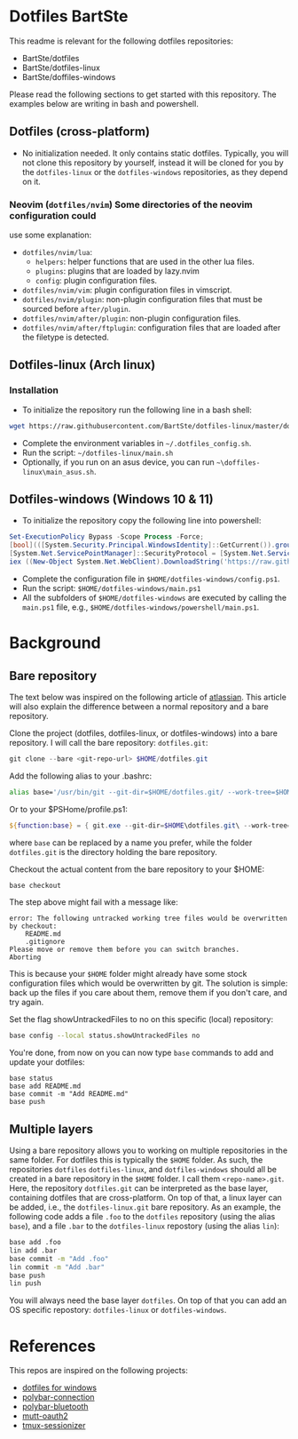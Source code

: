 ﻿# Dotfiles BartSte

This readme is relevant for the following dotfiles repositories:

- BartSte/dotfiles
- BartSte/dotfiles-linux
- BartSte/doffiles-windows

Please read the following sections to get started with this repository. The
examples below are writing in bash and powershell. 

## Dotfiles (cross-platform)
- No initialization needed. It only contains static dotfiles. Typically, you
will not clone this repository by yourself, instead it will be cloned for you
by the `dotfiles-linux` or the `dotfiles-windows` repositories, as they depend
on it.

### Neovim (`dotfiles/nvim`) Some directories of the neovim configuration could
use some explanation:
- `dotfiles/nvim/lua`: 
    - `helpers`: helper functions that are used in the other lua files.
    - `plugins`: plugins that are loaded by lazy.nvim
    - `config`: plugin configuration files.
- `dotfiles/nvim/vim`: plugin configuration files in vimscript.
- `dotfiles/nvim/plugin`: non-plugin configuration files that must be sourced
before `after/plugin`.
- `dotfiles/nvim/after/plugin`: non-plugin configuration files.
- `dotfiles/nvim/after/ftplugin`: configuration files that are loaded after the
filetype is detected.

## Dotfiles-linux (Arch linux)

### Installation
- To initialize the repository run the following line in a bash shell:
```bash
wget https://raw.githubusercontent.com/BartSte/dotfiles-linux/master/dotfiles-linux/initialize.sh && bash ./initialize.sh; rm ./initialize.sh 
```
- Complete the environment variables in `~/.dotfiles_config.sh`.
- Run the script: `~/dotfiles-linux/main.sh`
- Optionally, if you run on an asus device, you can run `~\doffiles-linux\main_asus.sh`.

## Dotfiles-windows (Windows 10 & 11)
- To initialize the repository copy the following line into powershell:
```powershell
Set-ExecutionPolicy Bypass -Scope Process -Force; 
[bool](([System.Security.Principal.WindowsIdentity]::GetCurrent()).groups -match "S-1-5-32-544");
[System.Net.ServicePointManager]::SecurityProtocol = [System.Net.ServicePointManager]::SecurityProtocol -bor 3072; 
iex ((New-Object System.Net.WebClient).DownloadString('https://raw.githubusercontent.com/BartSte/dotfiles-windows/master/dotfiles-windows/initialize.ps1'))
```
- Complete the configuration file in `$HOME/dotfiles-windows/config.ps1`.
- Run the script: `$HOME/dotfiles-windows/main.ps1`
- All the subfolders of `$HOME/dotfiles-windows` are executed by calling the
`main.ps1` file, e.g., `$HOME/dotfiles-windows/powershell/main.ps1`.

# Background

## Bare repository
The text below was inspired on the following article of [atlassian](https://www.atlassian.com/git/tutorials/dotfiles). This article will also explain the difference between a normal repository and a bare repository.

Clone the project (dotfiles, dotfiles-linux, or dotfiles-windows) into a bare repository. I will call the bare repository: `dotfiles.git`:
```powershell
git clone --bare <git-repo-url> $HOME/dotfiles.git
```
Add the following alias to your .bashrc:
```bash
alias base='/usr/bin/git --git-dir=$HOME/dotfiles.git/ --work-tree=$HOME'
```
Or to your $PSHome/profile.ps1:
```powershell
${function:base} = { git.exe --git-dir=$HOME\dotfiles.git\ --work-tree=$HOME @args }
```
where `base` can be replaced by a name you prefer, while the folder `dotfiles.git` is the directory holding the bare repository.

Checkout the actual content from the bare repository to your $HOME:
```bash
base checkout
```
The step above might fail with a message like:
```
error: The following untracked working tree files would be overwritten by checkout:
    README.md
    .gitignore
Please move or remove them before you can switch branches.
Aborting
```
This is because your `$HOME` folder might already have some stock configuration files which would be overwritten by git. The solution is simple: back up the files if you care about them, remove them if you don't care, and try again. 

Set the flag showUntrackedFiles to no on this specific (local) repository:
```bash
base config --local status.showUntrackedFiles no
```
You're done, from now on you can now type `base` commands to add and update your dotfiles:
```base
base status
base add README.md
base commit -m "Add README.md"
base push
```
## Multiple layers
Using a bare repository allows you to working on multiple repositories in the same folder. For dotfiles this is typically the `$HOME` folder. As such, the repositories `dotfiles` `dotfiles-linux`, and `dotfiles-windows` should all be created in a bare repository in the `$HOME` folder. I call them `<repo-name>.git`. Here, the repository `dotfiles.git` can be interpreted as the base layer, containing dotfiles that are cross-platform. On top of that, a linux layer can be added, i.e., the `dotfiles-linux.git` bare repository. As an example, the following code adds a file `.foo` to the `dotfiles` repository (using the alias `base`), and a file `.bar` to the `dotfiles-linux` repostory (using the alias `lin`):
```bash
base add .foo
lin add .bar
base commit -m "Add .foo"
lin commit -m "Add .bar"
base push
lin push
```
You will always need the base layer `dotfiles`. On top of that you can add an OS specific repostory: `dotfiles-linux` or `dotfiles-windows`.

# References
This repos are inspired on the following projects:

- [dotfiles for windows](https://github.com/jayharris/dotfiles-windows)
- [polybar-connection](https://github.com/BartSte/polybar-collection)
- [polybar-bluetooth](https://github.com/msaitz/polybar-bluetooth)
- [mutt-oauth2](https://github.com/muttmua/mutt/blob/master/contrib/mutt_oauth2.py)
- [tmux-sessionizer](https://github.com/ThePrimeagen/.dotfiles/)
